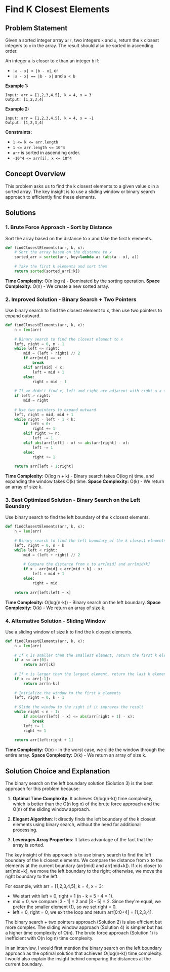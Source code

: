 # Find K Closest Elements

## Problem Statement

Given a sorted integer array `arr`, two integers `k` and `x`, return the `k` closest integers to `x` in the array. The result should also be sorted in ascending order.

An integer `a` is closer to `x` than an integer `b` if:
- `|a - x| < |b - x|`, or
- `|a - x| == |b - x|` and `a < b`

**Example 1:**
```
Input: arr = [1,2,3,4,5], k = 4, x = 3
Output: [1,2,3,4]
```

**Example 2:**
```
Input: arr = [1,2,3,4,5], k = 4, x = -1
Output: [1,2,3,4]
```

**Constraints:**
- `1 <= k <= arr.length`
- `1 <= arr.length <= 10^4`
- `arr` is sorted in ascending order.
- `-10^4 <= arr[i], x <= 10^4`

## Concept Overview

This problem asks us to find the k closest elements to a given value x in a sorted array. The key insight is to use a sliding window or binary search approach to efficiently find these elements.

## Solutions

### 1. Brute Force Approach - Sort by Distance

Sort the array based on the distance to x and take the first k elements.

```python
def findClosestElements(arr, k, x):
    # Sort the array based on the distance to x
    sorted_arr = sorted(arr, key=lambda a: (abs(a - x), a))
    
    # Take the first k elements and sort them
    return sorted(sorted_arr[:k])
```

**Time Complexity:** O(n log n) - Dominated by the sorting operation.
**Space Complexity:** O(n) - We create a new sorted array.

### 2. Improved Solution - Binary Search + Two Pointers

Use binary search to find the closest element to x, then use two pointers to expand outward.

```python
def findClosestElements(arr, k, x):
    n = len(arr)
    
    # Binary search to find the closest element to x
    left, right = 0, n - 1
    while left <= right:
        mid = (left + right) // 2
        if arr[mid] == x:
            break
        elif arr[mid] < x:
            left = mid + 1
        else:
            right = mid - 1
    
    # If we didn't find x, left and right are adjacent with right < x < left
    if left > right:
        mid = right
    
    # Use two pointers to expand outward
    left, right = mid, mid + 1
    while right - left - 1 < k:
        if left < 0:
            right += 1
        elif right >= n:
            left -= 1
        elif abs(arr[left] - x) <= abs(arr[right] - x):
            left -= 1
        else:
            right += 1
    
    return arr[left + 1:right]
```

**Time Complexity:** O(log n + k) - Binary search takes O(log n) time, and expanding the window takes O(k) time.
**Space Complexity:** O(k) - We return an array of size k.

### 3. Best Optimized Solution - Binary Search on the Left Boundary

Use binary search to find the left boundary of the k closest elements.

```python
def findClosestElements(arr, k, x):
    n = len(arr)
    
    # Binary search to find the left boundary of the k closest elements
    left, right = 0, n - k
    while left < right:
        mid = (left + right) // 2
        
        # Compare the distance from x to arr[mid] and arr[mid+k]
        if x - arr[mid] > arr[mid + k] - x:
            left = mid + 1
        else:
            right = mid
    
    return arr[left:left + k]
```

**Time Complexity:** O(log(n-k)) - Binary search on the left boundary.
**Space Complexity:** O(k) - We return an array of size k.

### 4. Alternative Solution - Sliding Window

Use a sliding window of size k to find the k closest elements.

```python
def findClosestElements(arr, k, x):
    n = len(arr)
    
    # If x is smaller than the smallest element, return the first k elements
    if x <= arr[0]:
        return arr[:k]
    
    # If x is larger than the largest element, return the last k elements
    if x >= arr[-1]:
        return arr[n-k:]
    
    # Initialize the window to the first k elements
    left, right = 0, k - 1
    
    # Slide the window to the right if it improves the result
    while right < n - 1:
        if abs(arr[left] - x) <= abs(arr[right + 1] - x):
            break
        left += 1
        right += 1
    
    return arr[left:right + 1]
```

**Time Complexity:** O(n) - In the worst case, we slide the window through the entire array.
**Space Complexity:** O(k) - We return an array of size k.

## Solution Choice and Explanation

The binary search on the left boundary solution (Solution 3) is the best approach for this problem because:

1. **Optimal Time Complexity**: It achieves O(log(n-k)) time complexity, which is better than the O(n log n) of the brute force approach and the O(n) of the sliding window approach.

2. **Elegant Algorithm**: It directly finds the left boundary of the k closest elements using binary search, without the need for additional processing.

3. **Leverages Array Properties**: It takes advantage of the fact that the array is sorted.

The key insight of this approach is to use binary search to find the left boundary of the k closest elements. We compare the distance from x to the elements at the current boundary (arr[mid] and arr[mid+k]). If x is closer to arr[mid+k], we move the left boundary to the right; otherwise, we move the right boundary to the left.

For example, with arr = [1,2,3,4,5], k = 4, x = 3:
- We start with left = 0, right = 1 (n - k = 5 - 4 = 1).
- mid = 0, we compare |3 - 1| = 2 and |3 - 5| = 2. Since they're equal, we prefer the smaller element (1), so we set right = 0.
- left = 0, right = 0, we exit the loop and return arr[0:0+4] = [1,2,3,4].

The binary search + two pointers approach (Solution 2) is also efficient but more complex. The sliding window approach (Solution 4) is simpler but has a higher time complexity of O(n). The brute force approach (Solution 1) is inefficient with O(n log n) time complexity.

In an interview, I would first mention the binary search on the left boundary approach as the optimal solution that achieves O(log(n-k)) time complexity. I would also explain the insight behind comparing the distances at the current boundary.
